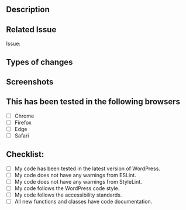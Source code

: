 ## Description
<!-- Please describe what you have changed or added -->

## Related Issue
<!-- If this is a new feature or major change, you must link to an issue that explains use case. -->
Issue:

## Types of changes
<!-- What types of changes does your code introduce?  -->

## Screenshots
<!-- if applicable -->

## This has been tested in the following browsers
- [ ] Chrome
- [ ] Firefox
- [ ] Edge
- [ ] Safari

## Checklist:
- [ ] My code has been tested in the latest version of WordPress.
- [ ] My code does not have any warnings from ESLint.
- [ ] My code does not have any warnings from StyleLint.
- [ ] My code follows the WordPress code style.
- [ ] My code follows the accessibility standards. <!-- Guidelines: https://developer.wordpress.org/coding-standards/wordpress-coding-standards/accessibility/ -->
- [ ] All new functions and classes have code documentation.

